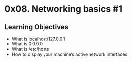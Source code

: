 # 0x08. Networking basics #1

## Learning Objectives

- What is localhost/127.0.0.1  
- What is 0.0.0.0  
- What is /etc/hosts  
- How to display your machine’s active network interfaces  
